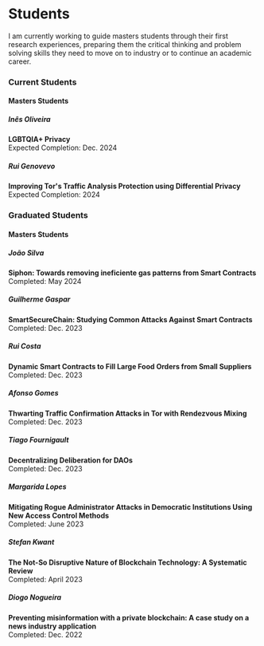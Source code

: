 # Students

I am currently working to guide masters students through their first research
experiences, preparing them the critical thinking and problem solving skills
they need to move on to industry or to continue an academic career.

### Current Students

#### Masters Students

<!--##### Sebastian Oca
**Developing a Threat Modeling Protocol for Horizontal Organizations**\
Expected Completion: Dec. 2023 -->

##### Inês Oliveira
**LGBTQIA+ Privacy**\
Expected Completion: Dec. 2024

##### Rui Genovevo
**Improving Tor's Traffic Analysis Protection using Differential Privacy**\
Expected Completion: 2024

### Graduated Students

#### Masters Students

##### João Silva
**Siphon: Towards removing ineficiente gas patterns from Smart Contracts**\
Completed: May  2024

##### Guilherme Gaspar
**SmartSecureChain: Studying Common Attacks Against Smart Contracts**\
Completed: Dec. 2023

##### Rui Costa
**Dynamic Smart Contracts to Fill Large Food Orders from Small Suppliers**\
Completed: Dec. 2023

##### Afonso Gomes
**Thwarting Traffic Confirmation Attacks in Tor with Rendezvous Mixing**\
Completed: Dec. 2023

##### Tiago Fournigault
**Decentralizing Deliberation for DAOs**\
Completed: Dec. 2023

##### Margarida Lopes
**Mitigating Rogue Administrator Attacks in Democratic Institutions Using New
Access Control Methods**\
Completed: June 2023

##### Stefan Kwant
**The Not-So Disruptive Nature of Blockchain Technology: A Systematic Review**\
Completed: April 2023

##### Diogo Nogueira
**Preventing misinformation with a private blockchain: A case study on a news
industry application**\
Completed: Dec. 2022
